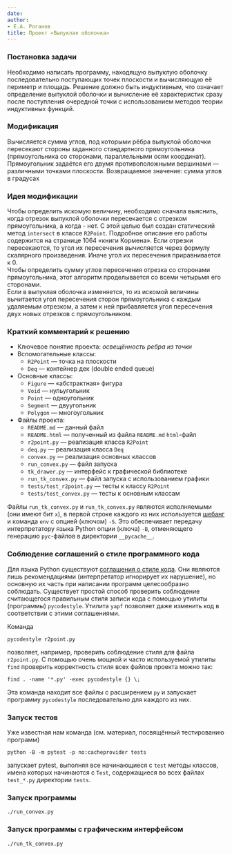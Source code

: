 ```yaml
---
date:
author:
- Е.А. Роганов
title: Проект «Выпуклая оболочка»
---
```


### Постановка задачи

Необходимо написать программу, находящую выпуклую оболочку последовательно
поступающих точек плоскости и вычисляющую её периметр и площадь. Решение
должно быть индуктивным, что означает определение выпуклой оболочки и
вычисление её характеристик сразу после поступления очередной точки с
использованием методов теории индуктивных функций.

### Модификация

Вычисляется сумма углов, под которыми рёбра выпуклой оболочки пересекают стороны
заданного стандартного прямоугольника (прямоугольника со сторонами,
параллельными осям координат).
Прямоугольник задаётся его двумя противоположными вершинами — различными
точками плоскости. Возвращаемое значение: сумма углов в градусах

### Идея модификации

Чтобы определить искомую величину, необходимо сначала выяснить, когда отрезок
выпуклой оболочки пересекается с отрезком прямоугольника, а когда - нет.
С этой целью был создан статический метод `intersect` в классе `R2Point`.
Подробное описание его работы содержится на странице 1064 «книги Кормена».
Если отрезки пересекаются, то угол их пересечения вычисляется через формулу
скалярного произведения. Иначе угол их пересечения приравнивается к 0.  
Чтобы определить сумму углов пересечения отрезка со сторонами прямоугольника,
этот алгоритм проделывается со всеми четырьмя его сторонами.  
Если в выпуклая оболочка изменяется, то из искомой величины вычитается угол пересечения
сторон прямоугольника с каждым удаляемым отрезком, а затем к ней прибавляется угол пересечения
двух новых отрезков с прямоугольником.

### Краткий комментарий к решению

- Ключевое понятие проекта: *освещённость ребра из точки*
- Вспомогательные классы:
    - `R2Point` — точка на плоскости
    - `Deq` — контейнер дек (double ended queue)
- Основные классы:
    - `Figure` — «абстрактная» фигура
    - `Void` — нульугольник
    - `Point` — одноугольник
    - `Segment` — двуугольник
    - `Polygon` — многоугольник
- Файлы проекта:
    - `README.md` — данный файл
    - `README.html` — полученный из файла `README.md` `html`-файл
    - `r2point.py` — реализация класса `R2Point`
    - `deq.py` —  реализация класса `Deq`
    - `convex.py` — реализация основных классов
    - `run_convex.py` — файл запуска
    - `tk_drawer.py` — интерфейс к графической библиотеке
    - `run_tk_convex.py` — файл запуска с использованием графики
    - `tests/test_r2point.py` — тесты к классу `R2Point`
    - `tests/test_convex.py` — тесты к основным классам

Файлы `run_tk_convex.py` и `run_tk_convex.py` являются исполняемыми (они имеют
бит `x`), в первой строке каждого из них используется [шебанг](https://ru.wikipedia.org/wiki/%D0%A8%D0%B5%D0%B1%D0%B0%D0%BD%D0%B3_(Unix)) и команда `env` с
опцией (ключом) `-S`. Это обеспечивает передачу интерпретатору языка Python
опции (ключа) `-B`, отменяющего генерацию `pyc`-файлов в директории
`__pycache__`.

### Соблюдение соглашений о стиле программного кода

Для языка Python существуют [соглашения о стиле
кода](https://www.python.org/dev/peps/pep-0008/). Они являются лишь
рекомендациями (интерпретатор игнорирует их нарушение), но основную их
часть при написании программ целесообразно соблюдать. Существует простой
способ проверить соблюдение считающегося правильным
стиля записи кода с помощью утилиты (программы) `pycodestyle`. Утилита
`yapf` позволяет даже изменить код в соответствии с этими соглашениями.

Команда

    pycodestyle r2point.py

позволяет, например, проверить соблюдение стиля для файла `r2point.py`.
С помощью очень мощной и часто используемой утилиты `find` проверить
корректность стиля всех файлов проекта можно так:

    find . -name '*.py' -exec pycodestyle {} \;

Эта команда находит все файлы с расширением `py` и запускает программу
`pycodestyle` последовательно для каждого из них.

### Запуск тестов

Уже известная нам команда (см. материал, посвящённый тестированию программ)

    python -B -m pytest -p no:cacheprovider tests

запускает pytest, выполняя все начинающиеся с `test` методы классов,
имена которых начинаются с `Test`, содержащиеся во всех файлах `test_*.py`
директории `tests`.

### Запуск программы

`./run_convex.py`

### Запуск программы с графическим интерфейсом

`./run_tk_convex.py`
